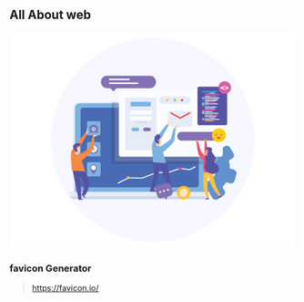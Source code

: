 ## All About web

<img src="Web-Application-Development.png">

### favicon Generator 

> https://favicon.io/

